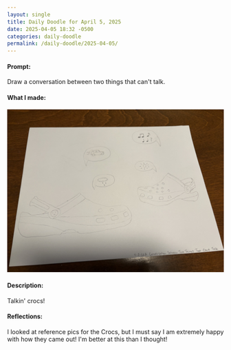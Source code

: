 ```yaml
---
layout: single
title: Daily Doodle for April 5, 2025
date: 2025-04-05 18:32 -0500
categories: daily-doodle
permalink: /daily-doodle/2025-04-05/
---
```

#### Prompt: 
Draw a conversation between two things that can't talk.

#### What I made:
<a href="/assets/images/doodles/doodle-2025-04-05-IMG_1938.HEIC.jpg" target="_blank" class="daily-doodle-link">
  <img src="/assets/images/doodles/doodle-2025-04-05-IMG_1938.HEIC.jpg" alt="Daily Doodle for April 05, 2025" class="daily-doodle-image">
</a>

#### Description:
Talkin' crocs!

#### Reflections: 
I looked at reference pics for the Crocs, but I must say I am extremely happy with how they came out! I'm better at this than I thought!
